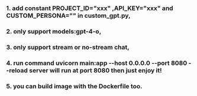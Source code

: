### 1. add constant PROJECT_ID="xxx" ,API_KEY="xxx" and CUSTOM_PERSONA="" in custom_gpt.py,
### 2. only support models:gpt-4-o,
### 3. only support stream or no-stream chat,
### 4. run command uvicorn main:app --host 0.0.0.0 --port 8080 --reload   server will run at port 8080 then just enjoy it!
### 5. you can build image with the Dockerfile too.
